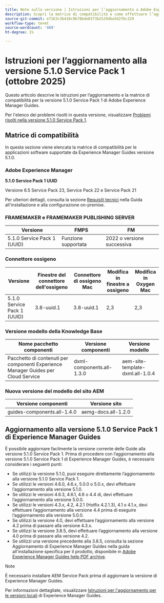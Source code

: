 ```yaml
---
title: Note sulla versione | Istruzioni per l’aggiornamento a Adobe Experience Manager Guides 5.1.0 Service Pack 1 versione
description: Scopri la matrice di compatibilità e come effettuare l’aggiornamento a Service Pack 1 5.1.0 di Adobe Experience Manager Guides.
source-git-commit: e7163c3b410c9b78bde0373b2529dba5d2f6c329
workflow-type: tm+mt
source-wordcount: '469'
ht-degree: 1%

---
```


# Istruzioni per l’aggiornamento alla versione 5.1.0 Service Pack 1 (ottobre 2025)

Questo articolo descrive le istruzioni per l’aggiornamento e la matrice di compatibilità per la versione 5.1.0 Service Pack 1 di Adobe Experience Manager Guides.

Per l&#39;elenco dei problemi risolti in questa versione, visualizzare [Problemi risolti nella versione 5.1.0 Service Pack 1](../release-info/fixed-issues-5-1-0-sp1.md).

## Matrice di compatibilità

In questa sezione viene elencata la matrice di compatibilità per le applicazioni software supportate da Experience Manager Guides versione 5.1.0.

### Adobe Experience Manager

**5.1.0 Service Pack 1 UUID**

Versione 6.5 Service Pack 23, Service Pack 22 e Service Pack 21

Per ulteriori dettagli, consulta la sezione [Requisiti tecnici](../install-guide/download-install-technical-requirements.md) nella Guida all&#39;installazione e alla configurazione on-premise.

### FRAMEMAKER e FRAMEMAKER PUBLISHING SERVER

| Versione | FMPS | FM |
| --- | --- | --- |
| 5.1.0 Service Pack 1 (UUID) | Funzione supportata | 2022 o versione successiva |

### Connettore ossigeno

| Versione | Finestre del connettore dell&#39;ossigeno | Connettore di ossigeno Mac | Modifica in finestre a ossigeno | Modifica in Oxygen Mac |
| --- | --- | --- |--- |--- |
| 5.1.0 Service Pack 1 (UUID) | 3.8-uuid.1 | 3.8-uuid.1 | 2,3 | 2,3 |

### Versione modello della Knowledge Base

| Nome pacchetto componenti | Versione componenti | Versione modello |
|---|---|---|
| Pacchetto di contenuti per componenti Experience Manager Guides per Cloud Service | dxml-components.all-1.3.0 | aem-site-template-dxml.all-1.0.4 |

### Nuova versione del modello del sito AEM


| Versione componenti | Versione sito |
|---|---|
| guides-components.all-1.4.0 | aemg-docs.all-1.2.0 |


## Aggiornamento alla versione 5.1.0 Service Pack 1 di Experience Manager Guides

È possibile aggiornare facilmente la versione corrente delle Guide alla versione 5.1.0 Service Pack 1. Prima di procedere con l’aggiornamento alla versione 5.1.0 Service Pack 1 di Experience Manager Guides, è necessario considerare i seguenti punti:

- Se utilizzi la versione 5.1.0, puoi eseguire direttamente l’aggiornamento alla versione 5.1.0 Service Pack 1.
- Se utilizzi le versioni 4.6.0, 4.6.x, 5.0.0 o 5.0.x, devi effettuare l’aggiornamento alla versione 5.1.0.
- Se utilizzi le versioni 4.6.3, 4.6.1, 4.6 o 4.4 di, devi effettuare l’aggiornamento alla versione 5.0.0.
- Se utilizzi le versioni 4.3.x, 4.2, 4.2.1 (Hotfix 4.2.1.3), 4.1 o 4.1.x, devi effettuare l’aggiornamento alla versione 4.4 prima di eseguire l’aggiornamento alla versione 5.0.0.
- Se utilizzi la versione 4.0, devi effettuare l’aggiornamento alla versione 4.2 prima di passare alla versione 4.3.x.
- Se utilizzi la versione 3.8.5, devi effettuare l’aggiornamento alla versione 4.0 prima di passare alla versione 4.2.
- Se utilizzi una versione precedente alla 3.8.5, consulta la sezione Aggiornamento di Experience Manager Guides nella guida all&#39;installazione specifica per il prodotto, disponibile in [Adobe Experience Manager Guides help PDF archive](https://helpx.adobe.com/it/xml-documentation-for-experience-manager/archive.html).

>[!NOTE]
>
>È necessario installare AEM Service Pack prima di aggiornare la versione di Experience Manager Guides.

Per informazioni dettagliate, visualizzare [Istruzioni per l&#39;aggiornamento per le versioni locali](../install-guide/upgrade-xml-documentation.md) di Experience Manager Guides.
